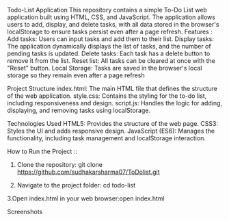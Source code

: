 Todo-List Application
This repository contains a simple To-Do List web application built using HTML, CSS, and JavaScript. The application allows users to add, display, and delete tasks, with all data stored in the browser's localStorage to ensure tasks persist even after a page refresh.
Features  :
Add tasks: Users can input tasks and add them to their list.
Display tasks: The application dynamically displays the list of tasks, and the number of pending tasks is updated.
Delete tasks: Each task has a delete button to remove it from the list.
Reset list: All tasks can be cleared at once with the "Reset" button.
Local Storage: Tasks are saved in the browser's local storage so they remain even after a page refresh




Project Structure
index.html: The main HTML file that defines the structure of the web application.
style.css: Contains the styling for the to-do list, including responsiveness and design.
script.js: Handles the logic for adding, displaying, and removing tasks using localStorage.




Technologies Used
HTML5: Provides the structure of the web page.
CSS3: Styles the UI and adds responsive design.
JavaScript (ES6): Manages the functionality, including task management and localStorage interaction.



How to Run the Project ::
1. Clone the repository:  git clone https://github.com/sudhakarsharma07/ToDolist.git

2. Navigate to the project folder:  cd todo-list

3.Open index.html in your web browser:open index.html


Screenshots   







